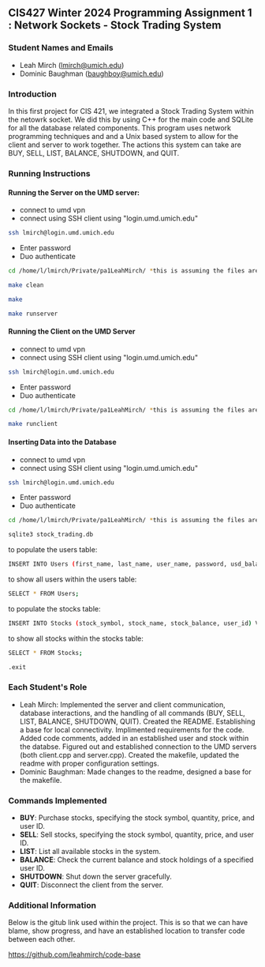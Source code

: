 ## CIS427 Winter 2024 Programming Assignment 1 : Network Sockets - Stock Trading System

### Student Names and Emails
- Leah Mirch (lmirch@umich.edu)
- Dominic Baughman (baughboy@umich.edu)

### Introduction
In this first project for CIS 421, we integrated a Stock Trading System within the netowrk socket. We did this by using C++ for the main code and SQLite for all the database related components. This program uses network programming techniques and and a Unix based system to allow for the client and server to work together. The actions this system can take are BUY, SELL, LIST, BALANCE, SHUTDOWN, and QUIT. 

### Running Instructions
#### Running the Server on the UMD server:
- connect to umd vpn
- connect using SSH client using "login.umd.umich.edu"
```bash
ssh lmirch@login.umd.umich.edu
```

- Enter password
- Duo authenticate

```bash
cd /home/l/lmirch/Private/pa1LeahMirch/ *this is assuming the files are placed here*
```
```bash
make clean
```
```bash
make
```
```bash
make runserver
```

#### Running the Client on the UMD Server
- connect to umd vpn
- connect using SSH client using "login.umd.umich.edu"
```bash
ssh lmirch@login.umd.umich.edu
```

- Enter password
- Duo authenticate

```bash
cd /home/l/lmirch/Private/pa1LeahMirch/ *this is assuming the files are placed here*
```
```bash
make runclient
```

#### Inserting Data into the Database
- connect to umd vpn
- connect using SSH client using "login.umd.umich.edu"
```bash
ssh lmirch@login.umd.umich.edu
```

- Enter password
- Duo authenticate

```bash
cd /home/l/lmirch/Private/pa1LeahMirch/ *this is assuming the files are placed here*
```
```bash
sqlite3 stock_trading.db
```

to populate the users table:

```bash
INSERT INTO Users (first_name, last_name, user_name, password, usd_balance) VALUES ('Leah', 'Mirch', 'lmirch', 'Password!', 100.0); 
```

to show all users within the users table:

```bash
SELECT * FROM Users;
```

to populate the stocks table:

```bash
INSERT INTO Stocks (stock_symbol, stock_name, stock_balance, user_id) VALUES ('GMCA', 'General Motors', 15, 5);
```

to show all stocks within the stocks table:

```bash
SELECT * FROM Stocks;
```
```bash
.exit
```

### Each Student's Role
- Leah Mirch: Implemented the server and client communication, database interactions, and the handling of all commands (BUY, SELL, LIST, BALANCE, SHUTDOWN, QUIT). Created the README. Establishing a base for local connectivity. Implimented requirements for the code. Added code comments, added in an established user and stock within the databse. Figured out and established connection to the UMD servers (both client.cpp and server.cpp). Created the makefile, updated the readme with proper configuration settings.
- Dominic Baughman: Made changes to the readme, designed a base for the makefile. 

### Commands Implemented
- **BUY**: Purchase stocks, specifying the stock symbol, quantity, price, and user ID.
- **SELL**: Sell stocks, specifying the stock symbol, quantity, price, and user ID.
- **LIST**: List all available stocks in the system.
- **BALANCE**: Check the current balance and stock holdings of a specified user ID.
- **SHUTDOWN**: Shut down the server gracefully.
- **QUIT**: Disconnect the client from the server.

### Additional Information
Below is the gitub link used within the project. This is so that we can have blame, show progress, and have an established location to transfer code between each other.

https://github.com/leahmirch/code-base